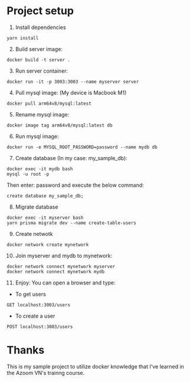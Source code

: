 # Project setup
1. Install dependencies
```
yarn install
```
2. Build server image:
```
docker build -t server .
```
3. Run server container: 
```
docker run -it -p 3003:3003 --name myserver server
```
4. Pull mysql image: (My device is Macbook M1)
```
docker pull arm64v8/mysql:latest
```
5. Rename mysql image:
```
docker image tag arm64v8/mysql:latest db
```
6. Run mysql image: 
```
docker run -e MYSQL_ROOT_PASSWORD=password --name mydb db
```
7. Create database (In my case: my_sample_db): 
```
docker exec -it mydb bash
mysql -u root -p
```
Then enter: password and execute the below command:
```
create database my_sample_db;
```
8. Migrate database
```
docker exec -it myserver bash
yarn prisma migrate dev --name create-table-users
```
9. Create netwotk
```
docker network create mynetwork
```
10. Join myserver and mydb to mynetwork:
```
docker network connect mynetwork myserver
docker network connect mynetwork mydb
```
11. Enjoy: You can open a browser and type: 
- To get users
```
GET localhost:3003/users
```
- To create a user
```
POST localhost:3003/users
```
# Thanks
This is my sample project to utilize docker knowledge that I've learned in the Azoom VN's trainng course.